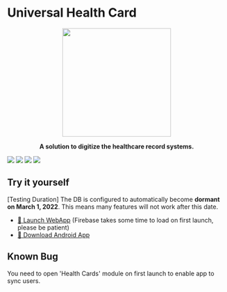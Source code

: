 # Universal Health Card

<p align="center">
  <img width="250" height="250" src="https://res.cloudinary.com/az21/image/upload/v1622701586/github%20resources/health-app/Icon-512_luddcz.png">
</p>
<b>
<p align="center" style = "emphasis">
  A solution to digitize the healthcare record systems.
</p>
</b>

<a href="https://github.com/Az-21/healthApp/blob/main/LICENSE" alt="GPL 3.0">
        <img src="https://img.shields.io/github/license/Az-21/healthApp?style=for-the-badge" /></a>
<a href="https://health-card-app.web.app/" alt="Launch Website">
        <img src="https://img.shields.io/website?down_message=Offline&label=Website%20Status&logo=iCloud&style=for-the-badge&up_message=Online&url=https%3A%2F%2Fhealth-card-app.web.app" /></a>
<a href="https://flutter.dev/" alt="Flutter">
        <img src="https://img.shields.io/badge/Built%20With-Flutter-%23085698?style=for-the-badge&logo=flutter" /></a>
<a href="https://firebase.google.com/" alt="Firebase">
        <img src="https://img.shields.io/badge/Powered%20By-Firebase-%23FFCB2B?style=for-the-badge&logo=firebase" /></a>

## Try it yourself
[Testing Duration] The DB is configured to automatically become **dormant on March 1, 2022**. This means many features will not work after this date.

* [🚀 Launch WebApp](https://health-card-app.web.app/) (Firebase takes some time to load on first launch, please be patient)
* [📱 Download Android App](https://github.com/Az-21/healthApp/releases)

## Known Bug
You need to open 'Health Cards' module on first launch to enable app to sync users.
